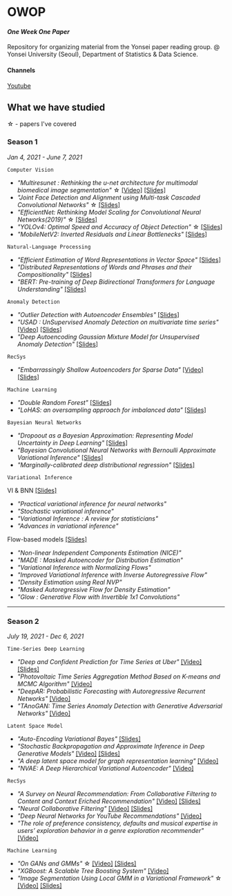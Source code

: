 # OWOP
#### *One Week One Paper* <br>
Repository for organizing material from the Yonsei paper reading group. @ Yonsei University (Seoul), Department of Statistics & Data Science.

#### Channels
[Youtube](https://www.youtube.com/channel/UCg7qqlsEjz0jKc91UIlwk6w/featured)

## What we have studied
☆ - papers I've covered

### Season 1
*Jan 4, 2021 - June 7, 2021*

<code>Computer Vision</code>
- *"Multiresunet : Rethinking the u-net architecture for multimodal biomedical image segmentation"* ☆ [[Video]](https://www.youtube.com/watch?v=v6vV505z4Pk) [[Slides]](https://github.com/rbill109/SideProject/blob/main/OWOP/Slides/MultiResUnet.pdf)
- *"Joint Face Detection and Alignment using Multi-task Cascaded Convolutional Networks"* ☆ [[Slides]](https://github.com/rbill109/SideProject/blob/main/OWOP/Slides/MTCNN.pdf)
- *"EfficientNet: Rethinking Model Scaling for Convolutional Neural Networks(2019)"* ☆ [[Slides]](https://github.com/rbill109/SideProject/blob/main/OWOP/Slides/EfficientNet.pdf)
- *"YOLOv4: Optimal Speed and Accuracy of Object Detection"* ☆ [[Slides]](https://github.com/rbill109/SideProject/blob/main/OWOP/Slides/YOLOv4.pdf)
- *"MobileNetV2: Inverted Residuals and Linear Bottlenecks"* [[Slides]]()

<code>Natural-Language Processing</code>
- *"Efficient Estimation of Word Representations in Vector Space"* [[Slides]](https://github.com/rbill109/SideProject/blob/main/OWOP/Slides/word2vec.pdf)
- *"Distributed Representations of Words and Phrases and their Compositionality"* [[Slides]](https://github.com/rbill109/SideProject/blob/main/OWOP/Slides/word2vec.pdf)
- *"BERT: Pre-training of Deep Bidirectional Transformers for Language Understanding"* [[Slides]](https://github.com/rbill109/SideProject/blob/main/OWOP/Slides/BERT.pdf)

<code>Anomaly Detection</code>
- *"Outlier Detection with Autoencoder Ensembles"* [[Slides]](https://github.com/rbill109/SideProject/blob/main/OWOP/Slides/owop%20(outlier%20detection%20with%20autoencoder%20ensembles)%20(1).pdf)
- *"USAD : UnSupervised Anomaly Detection on multivariate time series"* [[Video]](https://www.youtube.com/watch?v=LuwSlx5rzis) [[Slides]](https://github.com/rbill109/SideProject/blob/main/OWOP/Slides/USAD.pdf)
- *"Deep Autoencoding Gaussian Mixture Model for Unsupervised Anomaly Detection"* [[Slides]](https://github.com/rbill109/SideProject/blob/main/OWOP/Slides/DAGMM.pdf)

<code>RecSys</code>
- *"Embarrassingly Shallow Autoencoders for Sparse Data"* [[Video]](https://www.youtube.com/watch?v=BzPoh8yfVbQ) [[Slides]](https://github.com/rbill109/SideProject/blob/main/OWOP/Slides/Embarrassingly_Shallow_Autoencoders_for_Sparse_Data.pdf)

<code>Machine Learning</code>
- *"Double Random Forest"* [[Slides]](https://github.com/rbill109/SideProject/blob/main/OWOP/Slides/Double%20Random%20Forest_%20LoHAS%200206%20%EB%82%A8%EC%8A%B9%EC%A7%80.pdf)
- *"LoHAS: an oversampling approach for imbalanced data"* [[Slides]](https://github.com/rbill109/SideProject/blob/main/OWOP/Slides/Double%20Random%20Forest_%20LoHAS%200206%20%EB%82%A8%EC%8A%B9%EC%A7%80.pdf)

<code>Bayesian Neural Networks</code> 
- *"Dropoout as a Bayesian Approximation: Representing Model Uncertainty in Deep Learning"* [[Slides]](https://github.com/rbill109/SideProject/blob/main/OWOP/Slides/Dropout_as_a_Bayesian_Approximation__Representing_Model_Uncertainty_in_Deep_Learning_%EC%A0%84%EC%98%88%EC%8A%AC.pdf)
- *"Bayesian Convolutional Neural Networks with Bernoulli Approximate Variational Inference"* [[Slides]](https://github.com/rbill109/SideProject/blob/main/OWOP/Slides/Bayesian_Convolutional_Neural_Networks_with_Bernoulli_Approximate_Variational_Inference_%EC%A0%84%EC%98%88%EC%8A%AC.pdf)
- *"Marginally-calibrated deep distributional regression"* [[Slides]](https://github.com/rbill109/SideProject/blob/main/OWOP/Slides/Marginally_Calibrated_Deep_Distributional_Regression.pdf)

<code>Variational Inference</code>

VI & BNN [[Slides]](https://github.com/rbill109/SideProject/blob/main/OWOP/Slides/1.SVI%26VAE.pdf)
- *"Practical variational inference for neural networks"*
- *"Stochastic variational inference"*
- *"Variational Inference : A review for statisticians"*
- *"Advances in variational inference"*

Flow-based models [[Slides]](https://github.com/rbill109/SideProject/blob/main/OWOP/Slides/2.Flow_based_models.pdf)
- *"Non-linear Independent Components Estimation (NICE)"*
- *"MADE : Masked Autoencoder for Distribution Estimation"* 
- *"Variational Inference with Normalizing Flows"*
- *"Improved Variational Inference with Inverse Autoregressive Flow"*
- *"Density Estimation using Real NVP"*
- *"Masked Autoregressive Flow for Density Estimation"*
- *"Glow : Generative Flow with Invertible 1x1 Convolutions"* 

---

### Season 2
*July 19, 2021 - Dec 6, 2021*

<code>Time-Series Deep Learning</code>
- *"Deep and Confident Prediction for Time Series at Uber"* [[Video]](https://www.youtube.com/watch?v=z8xnL1mQou4) [[Slides]](https://github.com/rbill109/SideProject/blob/main/OWOP/Slides/Deep%20and%20Confident%20Prediction%20for%20Time%20Series%20at%20Uber.pdf)
- *"Photovoltaic Time Series Aggregation Method Based on K-means and MCMC Algorithm"* [[Video]](https://www.youtube.com/watch?v=RJ_t9ubXE_w)
- *"DeepAR: Probabilistic Forecasting with Autoregressive Recurrent Networks"* [[Video]](https://www.youtube.com/watch?v=7WTe-xh2C10)
- *"TAnoGAN: Time Series Anomaly Detection with Generative Adversarial Networks"* [[Video]](https://www.youtube.com/watch?v=dHhwzrf8EAg)

<code>Latent Space Model</code>
- *"Auto-Encoding Variational Bayes"* [[Slides]](https://github.com/rbill109/SideProject/blob/main/OWOP/Slides/Auto_Encoding_Variational_Bayes.pdf)
- *"Stochastic Backpropagation and Approximate Inference in Deep Generative Models"* [[Video]](https://www.youtube.com/watch?v=PAY8h_1b1BI) [[Slides]](https://github.com/rbill109/SideProject/blob/main/OWOP/Slides/%EC%9D%B4%EC%9E%AC%ED%99%98_0823_VAE.pdf)
- *"A deep latent space model for graph representation learning"* [[Video]](https://www.youtube.com/watch?v=qJEtpABZQ-4)
- *"NVAE: A Deep Hierarchical Variational Autoencoder"* [[Video]](https://www.youtube.com/watch?v=KG70iQai9UY)

<code>RecSys</code>
- *"A Survey on Neural Recommendation: From Collaborative Filtering to Content and Context Eriched Recommendation"* [[Video]](https://www.youtube.com/watch?v=5CLxUT1KNro) [[Slides]](https://github.com/rbill109/SideProject/blob/main/OWOP/Slides/Neural%20Recommendation%20System.pdf)
- *"Neural Collaborative Filtering"* [[Video]](https://www.youtube.com/watch?v=zFlqhV1vv4w) [[Slides]](https://github.com/rbill109/SideProject/blob/main/OWOP/Slides/Neural%20collaborative%20filtering_%EB%B0%9C%ED%91%9C%EC%9E%90%EB%A3%8C.pdf)
- *"Deep Neural Networks for YouTube Recommendations"* [[Video]](https://www.youtube.com/watch?v=R6XE3SAPJFI)
- *"The role of preference consistency, defaults and musical expertise in users’ exploration behavior in a genre exploration recommender"* [[Video]](https://www.youtube.com/watch?v=DqZeVm3O2J0)

<code>Machine Learning</code>
- *"On GANs and GMMs"* ☆ [[Video]](https://www.youtube.com/watch?v=iXK9anLm8ZA) [[Slides]](https://github.com/rbill109/SideProject/blob/main/OWOP/Slides/On%20GANs%20and%20GMMs.pdf)
- *"XGBoost: A Scalable Tree Boosting System"* [[Video]](https://www.youtube.com/watch?v=XXPLmd5K150)
- *"Image Segmentation Using Local GMM in a Variational Framework"* ☆ [[Video]](https://www.youtube.com/watch?v=B1hdB7nd6rA) [[Slides]](https://github.com/rbill109/SideProject/blob/main/OWOP/Slides/LGMM.pdf)

